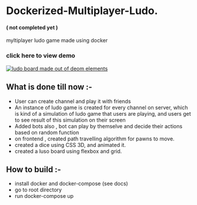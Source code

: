 # Dockerized-Multiplayer-Ludo. 
#### ( not completed yet )


myltiplayer ludo game made using docker

### click here to view demo
[![ludo board made out of deom elements](https://img.youtube.com/vi/NANSV7pPtRY/0.jpg)](https://www.youtube.com/watch?v=NANSV7pPtRY)

## What is done till now :-

- User can create channel and play it with friends
- An instance of ludo game is created for every channel on server, which is kind of a simulation of ludo game that users are playing, and users get to see result of this simulation on their screen
- Added bots also , bot can play by themselve and decide their actions based on random function
- on frontend , created path travelling algorithm for pawns to move.
- created a dice using CSS 3D, and animated it.
- created a luso board using flexbox and grid.


## How to build :-

 - install docker and docker-compose (see docs)
 - go to root directory
 - run docker-compose up
